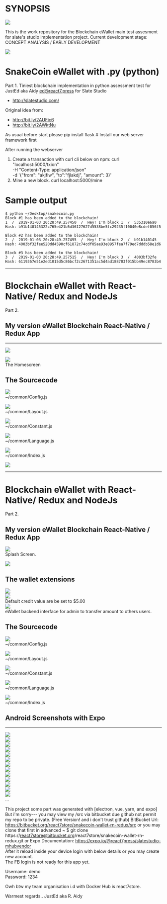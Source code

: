 # SYNOPSIS
<img src="https://github.com/React7Tech/slatestudio-assessment/blob/master/ggg.svg"><p>
This is the work repository for the Blockchain eWallet main test assesment for slate's studio implementation project.
Current development stage: CONCEPT ANALYSIS / EARLY DEVELOPMENT

<img src="https://github.com/React7Tech/slatestudio-assessment/blob/master/scw.png"><p>
# SnakeCoin eWallet with .py (python)
Part 1. 
Tiniest blockchain implementation in python assessment test for JustEd aka Aidy ed@react7.press for Slate Studio 
* http://slatestudio.com/

Original idea from:
* http://bit.ly/2AUFic6
* http://bit.ly/2AWktNu

As usual before start please pip install flask # Install our web server framework first

After running the webserver 

1. Create a transaction with curl cli below on npm:
curl "localhost:5000/txion" \
     -H "Content-Type: application/json" \
     -d '{"from": "akjflw", "to":"fjlakdj", "amount": 3}'
2. Mine a new block.
curl localhost:5000/mine

# Sample output

```
$ python ~/Desktop/snakecoin.py
Block #1 has been added to the blockchain!
1  /  2019-01-03 20:28:49.257450  /  Hey! I'm block 1  /  535310e6a0
Hash: b91b140145322c765e421b5d36127627d5538be5fc29235f10040e8cdef056f5

Block #2 has been added to the blockchain!
2  /  2019-01-03 20:28:49.257495  /  Hey! I'm block 2  /  b91b140145
Hash: 4003bf32fee520dd4590cf61872c74cdf05ae93e0957fea7f79ed7dddb58e1d6

Block #3 has been added to the blockchain!
3  /  2019-01-03 20:28:49.257515  /  Hey! I'm block 3  /  4003bf32fe
Hash: 6119367e51e2ed1015d5c86bcf2c2671351ac5d4ad188703f015bb49ec8783b4
```

---
# Blockchain eWallet with React-Native/ Redux and NodeJs
Part 2.
## My version eWallet Blockchain React-Native / Redux App
---
<img src="https://github.com/React7Tech/slatestudio-assessment/blob/master/welcome.png"><p>
<img src="https://github.com/React7Tech/slatestudio-assessment/blob/master/Screen%20Shot%202019-01-04%20at%202.07.42%20PM.png"><br>
The Homescreen<p>

## The Sourcecode
<img src="https://github.com/React7Tech/slatestudio-assessment/blob/master/Configjs.png"><br>
~/common/Config.js<p>
<img src="https://github.com/React7Tech/slatestudio-assessment/blob/master/Layoutjs.png"><br>
~/common/Layout.js<p> 
<img src="https://github.com/React7Tech/slatestudio-assessment/blob/master/Constantjs.png"><br>
~/common/Constant.js<p>
<img src="https://github.com/React7Tech/slatestudio-assessment/blob/master/Languagejs.png"><br>
~/common/Language.js<p>
<img src="https://github.com/React7Tech/slatestudio-assessment/blob/master/Indexjs.png"><br>
~/common/Index.js<p>

<img src="https://github.com/React7Tech/slatestudio-assessment/blob/master/Screen%20Shot%202019-01-03%20at%207.46.11%20PM.png"><p>

---
# Blockchain eWallet with React-Native/ Redux and NodeJs
Part 2.
## My version eWallet Blockchain React-Native / Redux App

<img src="https://github.com/React7Tech/slatestudio-assessment/blob/master/scw.png"><br>
Splash Screen.<p>
<img src="https://github.com/React7Tech/slatestudio-assessment/blob/master/Screen%20Shot%202019-01-04%20at%202.07.42%20PM.png"><br>

## The wallet extensions
<img src="https://github.com/React7Tech/slatestudio-assessment/blob/master/blockchain-test.png"><br>
<img src="https://github.com/React7Tech/slatestudio-assessment/blob/master/wallet-altcoin.png"><br>
Default credit value are be set to $5.00<br>
<img src="https://github.com/React7Tech/slatestudio-assessment/blob/master/Screen%20Shot%202019-01-12%20at%201.07.19%20PM.png"><br>
eWallet backend interface for admin to transfer amount to others users.<br>

## The Sourcecode
<img src="https://github.com/React7Tech/slatestudio-assessment/blob/master/Configjs.png"><br>
~/common/Config.js<p>
<img src="https://github.com/React7Tech/slatestudio-assessment/blob/master/Layoutjs.png"><br>
~/common/Layout.js<p> 
<img src="https://github.com/React7Tech/slatestudio-assessment/blob/master/Constantjs.png"><br>
~/common/Constant.js<p>
<img src="https://github.com/React7Tech/slatestudio-assessment/blob/master/Languagejs.png"><br>
~/common/Language.js<p>
<img src="https://github.com/React7Tech/slatestudio-assessment/blob/master/Indexjs.png"><br>
~/common/Index.js<p>

## Android Screenshots with Expo
---
<img src="https://github.com/React7Tech/slatestudio-assessment/blob/master/a.png"><br>
<img src="https://github.com/React7Tech/slatestudio-assessment/blob/master/b.png"><br>
<img src="https://github.com/React7Tech/slatestudio-assessment/blob/master/c.png"><br>
<img src="https://github.com/React7Tech/slatestudio-assessment/blob/master/d.png"><br>
<img src="https://github.com/React7Tech/slatestudio-assessment/blob/master/e.png"><br>
<img src="https://github.com/React7Tech/slatestudio-assessment/blob/master/f.png"><br>
<img src="https://github.com/React7Tech/slatestudio-assessment/blob/master/g.png"><br>
<img src="https://github.com/React7Tech/slatestudio-assessment/blob/master/h.png"><br>
<img src="https://github.com/React7Tech/slatestudio-assessment/blob/master/i.png"><br>
<img src="https://github.com/React7Tech/slatestudio-assessment/blob/master/j.png"><br>
<img src="https://github.com/React7Tech/slatestudio-assessment/blob/master/k.png"><br>
<img src="https://github.com/React7Tech/slatestudio-assessment/blob/master/l.png"><br>
<img src="https://github.com/React7Tech/slatestudio-assessment/blob/master/m.png"><br>
... 

This project some part was generated with [electron, vue, yarn, and expo]
But i'm sorry--- you may view my /src via bitbucket due github not permit my repo to be private. (Free Version! and i don't trust github)
BitBucket Url: https://bitbucket.org/react7store/snakecoin-wallet-rn-redux/src
or you may clone that first in advanced ~ $ git clone https://react7store@bitbucket.org/react7store/snakecoin-wallet-rn-redux.git
or
Expo Documentation:
https://expo.io/@react7press/slatestudio-mhubvendor<br>
After it reload inside your device login with below details or you may create new account.<br>
The FB login is not ready for this app yet.<p>
Username: demo<br>
Password: 1234<p>

Owh btw my team organisation i.d with Docker Hub is react7store.

Warmest regards..
JustEd aka R. Aidy
